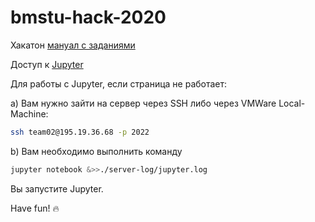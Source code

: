 # bmstu-hack-2020


Хакатон [мануал с заданиями]( https://alexbmstu.github.io/2020/)

Доступ к [Jupyter]( http://195.19.36.68:8888/ )

Для работы с Jupyter, если страница не работает:

a) Вам нужно зайти на сервер через SSH либо через VMWare Local-Machine:

```bash
ssh team02@195.19.36.68 -p 2022
```

b) Вам необходимо выполнить команду

```bash
jupyter notebook &>>./server-log/jupyter.log
```

Вы запустите Jupyter.

Have fun! 🔥
